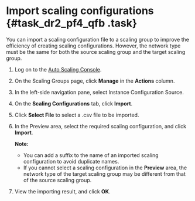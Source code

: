 # Import scaling configurations {#task_dr2_pf4_qfb .task}

You can import a scaling configuration file to a scaling group to improve the efficiency of creating scaling configurations. However, the network type must be the same for both the source scaling group and the target scaling group.

1.  Log on to the [Auto Scaling Console](https://essnew.console.aliyun.com/). 
2.  On the Scaling Groups page, click **Manage** in the **Actions** column. 
3.  In the left-side navigation pane, select Instance Configuration Source. 
4.  On the **Scaling Configurations** tab, click **Import**. 
5.  Click **Select File** to select a .csv file to be imported. 
6.  In the Preview area, select the required scaling configuration, and click **Import**. 

    **Note:** 

    -   You can add a suffix to the name of an imported scaling configuration to avoid duplicate names.
    -   If you cannot select a scaling configuration in the **Preview** area, the network type of the target scaling group may be different from that of the source scaling group.
7.  View the importing result, and click **OK**. 

